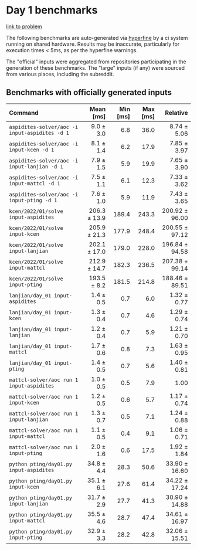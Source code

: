 # Day 1 benchmarks

[link to problem](http://adventofcode.com/2022/day/1)

The following benchmarks are auto-generated via [hyperfine](https://github.com/sharkdp/hyperfine) by a ci system running on shared hardware. Results may be inaccurate, particularly for execution times < 5ms, as per the hyperfine warnings.

The "official" inputs were aggregated from repositories participating in the generation of these benchmarks. The "large" inputs (if any) were sourced from various places, including the subreddit.

## Benchmarks with officially generated inputs
| Command | Mean [ms] | Min [ms] | Max [ms] | Relative |
|:---|---:|---:|---:|---:|
| `aspidites-solver/aoc -i input-aspidites -d 1` | 9.0 ± 3.0 | 6.8 | 36.0 | 8.74 ± 5.06 |
| `aspidites-solver/aoc -i input-kcen -d 1` | 8.1 ± 1.4 | 6.2 | 17.9 | 7.85 ± 3.97 |
| `aspidites-solver/aoc -i input-lanjian -d 1` | 7.9 ± 1.5 | 5.9 | 19.9 | 7.65 ± 3.90 |
| `aspidites-solver/aoc -i input-mattcl -d 1` | 7.5 ± 1.1 | 6.1 | 12.3 | 7.33 ± 3.62 |
| `aspidites-solver/aoc -i input-pting -d 1` | 7.6 ± 1.0 | 5.9 | 11.9 | 7.43 ± 3.65 |
| `kcen/2022/01/solve input-aspidites` | 206.3 ± 13.9 | 189.4 | 243.3 | 200.92 ± 96.00 |
| `kcen/2022/01/solve input-kcen` | 205.9 ± 21.3 | 177.9 | 248.4 | 200.55 ± 97.12 |
| `kcen/2022/01/solve input-lanjian` | 202.1 ± 17.0 | 179.0 | 228.0 | 196.84 ± 94.58 |
| `kcen/2022/01/solve input-mattcl` | 212.9 ± 14.7 | 182.3 | 236.5 | 207.38 ± 99.14 |
| `kcen/2022/01/solve input-pting` | 193.5 ± 8.2 | 181.5 | 214.8 | 188.46 ± 89.51 |
| `lanjian/day_01 input-aspidites` | 1.4 ± 0.5 | 0.7 | 6.0 | 1.32 ± 0.77 |
| `lanjian/day_01 input-kcen` | 1.3 ± 0.4 | 0.7 | 4.6 | 1.29 ± 0.74 |
| `lanjian/day_01 input-lanjian` | 1.2 ± 0.4 | 0.7 | 5.9 | 1.21 ± 0.70 |
| `lanjian/day_01 input-mattcl` | 1.7 ± 0.6 | 0.8 | 7.3 | 1.63 ± 0.95 |
| `lanjian/day_01 input-pting` | 1.4 ± 0.5 | 0.7 | 5.6 | 1.40 ± 0.81 |
| `mattcl-solver/aoc run 1 input-aspidites` | 1.0 ± 0.5 | 0.5 | 7.9 | 1.00 |
| `mattcl-solver/aoc run 1 input-kcen` | 1.2 ± 0.5 | 0.6 | 5.7 | 1.17 ± 0.74 |
| `mattcl-solver/aoc run 1 input-lanjian` | 1.3 ± 0.7 | 0.5 | 7.1 | 1.24 ± 0.88 |
| `mattcl-solver/aoc run 1 input-mattcl` | 1.1 ± 0.5 | 0.4 | 9.1 | 1.06 ± 0.71 |
| `mattcl-solver/aoc run 1 input-pting` | 2.0 ± 1.6 | 0.6 | 17.5 | 1.92 ± 1.84 |
| `python pting/day01.py input-aspidites` | 34.8 ± 4.4 | 28.3 | 50.6 | 33.90 ± 16.60 |
| `python pting/day01.py input-kcen` | 35.1 ± 6.1 | 27.6 | 61.4 | 34.22 ± 17.24 |
| `python pting/day01.py input-lanjian` | 31.7 ± 2.9 | 27.7 | 41.3 | 30.90 ± 14.88 |
| `python pting/day01.py input-mattcl` | 35.5 ± 4.6 | 28.7 | 47.4 | 34.61 ± 16.97 |
| `python pting/day01.py input-pting` | 32.9 ± 3.3 | 28.2 | 42.8 | 32.06 ± 15.51 |
